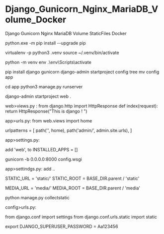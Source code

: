 # Django_Gunicorn_Nginx_MariaDB_Volume_Docker
Django Gunicorn Nginx MariaDB Volume StaticFiles Docker


python.exe -m pip install --upgrade pip 


virtualenv -p python3 .venv
source ~/.venv/bin/activate   

python -m venv env 
.\env\Scripts\activate


pip install django gunicorn
django-admin startproject config
tree
mv config app


cd app
python3 manage.py runserver


django-admin startproject web .

web>views.py :
from django.http import HttpResponse
def index(request):
          return HttpResponse("This is django ! ")

app>urls.py:
from web.views import home

urlpatterns = [
    path('', home),
    path('admin/', admin.site.urls),
    ]


app>settings.py:

add 'web', to INSTALLED_APPS = []



gunicorn -b 0.0.0.0:8000 config.wsgi


app>settindgs.py:
add ..

STATIC_URL = 'static/'
STATIC_ROOT = BASE_DIR.parent / 'static'

MEDIA_URL = 'media/'
MEDIA_ROOT = BASE_DIR.parent / 'media'

python manage.py collectstatic



config>urls.py:

from django.conf import settings
from django.conf.urls.static import static



export DJANGO_SUPERUSER_PASSWORD = Aa123456


